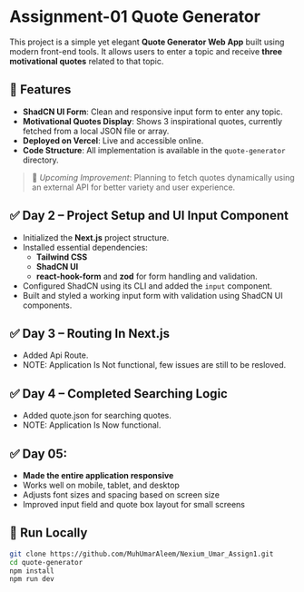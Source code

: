 
# Assignment-01 Quote Generator

This project is a simple yet elegant **Quote Generator Web App** built using modern front-end tools. It allows users to enter a topic and receive **three motivational quotes** related to that topic.

## 🔧 Features

- **ShadCN UI Form**: Clean and responsive input form to enter any topic.
- **Motivational Quotes Display**: Shows 3 inspirational quotes, currently fetched from a local JSON file or array.
- **Deployed on Vercel**: Live and accessible online.
- **Code Structure**: All implementation is available in the `quote-generator` directory.

> 🔄 *Upcoming Improvement*: Planning to fetch quotes dynamically using an external API for better variety and user experience.

## ✅ Day 2 – Project Setup and UI Input Component

- Initialized the **Next.js** project structure.
- Installed essential dependencies:
  - **Tailwind CSS**
  - **ShadCN UI**
  - **react-hook-form** and **zod** for form handling and validation.
- Configured ShadCN using its CLI and added the `input` component.
- Built and styled a working input form with validation using ShadCN UI components.

## ✅ Day 3 – Routing In Next.js 
- Added Api Route.
- NOTE: Application Is Not functional, few issues are still to be resloved.

## ✅ Day 4 – Completed Searching Logic
- Added quote.json for searching quotes.
- NOTE: Application Is Now functional.

## ✅ Day 05:
  - **Made the entire application responsive**
  - Works well on mobile, tablet, and desktop
  - Adjusts font sizes and spacing based on screen size
  - Improved input field and quote box layout for small screens

## 📂 Run Locally

```bash
git clone https://github.com/MuhUmarAleem/Nexium_Umar_Assign1.git
cd quote-generator
npm install
npm run dev
